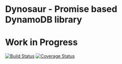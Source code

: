 # Dynosaur - Promise based DynamoDB library
# Work in Progress

[![Build Status](https://travis-ci.org/kartiklad/dynosaur.svg?branch=master)](https://travis-ci.org/kartiklad/dynosaur)
[![Coverage Status](https://coveralls.io/repos/kartiklad/dynosaur/badge.svg?branch=master&service=github)](https://coveralls.io/github/liamqma/beanstalkify?branch=master)